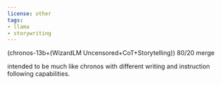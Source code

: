 ```yaml
---
license: other
tags:
- llama
- storywriting
---
```

(chronos-13b+(WizardLM Uncensored+CoT+Storytelling)) 
80/20 merge

intended to be much like chronos with different writing and instruction following capabilities.